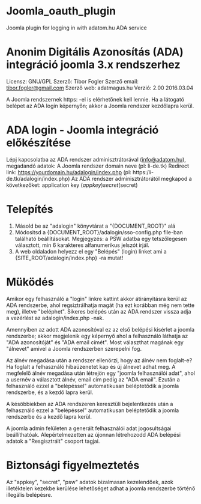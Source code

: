 # Joomla_oauth_plugin

Joomla plugin for logging in with adatom.hu ADA service

Anonim Digitális Azonosítás (ADA) integráció joomla 3.x rendszerhez
===================================================================

Licensz: GNU/GPL
Szerző: Tibor Fogler 
Szerző email: tibor.fogler@gmail.com
Szerző web: adatmagus.hu
Verzió: 2.00   2016.03.04

A Joomla rendszernek https: -el is elérhetőnek kell lennie.
Ha a látogató belépet az ADA login képernyőn; akkor a Joomla rendszer kezdőlapra kerül.

ADA login - Joomla integráció előkészítése
==========================================
Lépj kapcsolatba az ADA rendszer adminisztrátorával (info@adatom.hu), megadandó adatok:
   A Joomla rendszer domain neve (pl: li-de.tk)
   Redirect link: https://yourdomain.hu/adalogin/index.php  (pl: https:/li-de.tk/adalogin/index.php)
Az ADA rendszer adminisztrátorától megkapod a következőket:
   application key ($appkey)
   secret ($secret)

Telepítés
=========
1. Másold be az "adalogin" könyvtárat a "{DOCUMENT_ROOT}" alá
2. Módositsd a {DOCUMENT_ROOT}/adalogin/sso-config.php file-ban található beállításokat.
   Megjegyzés: a PSW adatba egy tetszőlegesen választott, min 6 karakteres alfanumerikus jelszót irjál.
3. A web oldaladon helyezz el egy "Belépés" (login) linket ami a 
   {SITE_ROOT/adalogin/index.php} -ra mutat!

Müködés
=======
Amikor egy felhasználó a "login" linkre kattint akkor átirányitásra kerül az
ADA rendszerbe, ahol regsiztrálhatja magát (ha ezt korábban még nem tette meg),
illetve "beléphet". Sikeres belépés után az ADA rendszer vissza adja a vezérlést
az adalogin/index.php -nak.

Amennyiben az adott ADA azonosítóval ez az első belépési kisérlet a joomla rendszerbe;
akkor megjelenik egy képernyő ahol a felhasználó láthatja az 
"ADA azonosítóját" és "ADA email címét". Most választhat magának egy "álnevet" amivel
a Joomla rendszerben szerepelni fog. 

Az álnév megadása után a rendszer ellenörzi, hogy
az álnév nem foglalt-e? Ha foglalt a felhasználó hibaüzenetet kap és új álnevet
adhat meg. A megfelelő álnév megadása után létrejön egy "joomla felhasználói adat", ahol a usernév
a választott álnév, email cím pedig az "ADA email". Ezután a felhasználó ezzel a "belépéssel"
automatikusan beléptetődik a joomla rendszerbe, és a kezdő lapra kerül.

A késöbbiekben az ADA rendszeren keresztüli bejelentkezés után a felhasználó
ezzel a "belépéssel" automatikusan beléptetődik a joomla rendszerbe és a kezdő 
lapra kerül.

A joomla admin felületen a generált felhasználói adat jogosultságai beállíthatóak.
Alepértelmezetten az újonnan létrehozodd ADA belépési adatok a "Resgisztrált" csoport tagjai.

Biztonsági figyelmeztetés
=========================
Az "appkey", "secret", "psw" adatok
bizalmasan kezelendőek, azok illetéktelen kezekbe kerülése lehetőséget adhat a 
joomla rendszerbe történő illegális belépésre.











